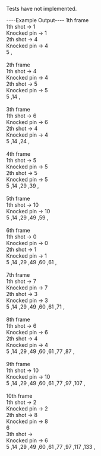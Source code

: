 Tests have not implemented.<br>


----Example Output----
1th frame<br>
1th shot -> 1<br>
Knocked pin -> 1<br>
2th shot -> 4<br>
Knocked pin -> 4<br>
5 ,<br>
<br>
2th frame<br>
1th shot -> 4<br>
Knocked pin -> 4<br>
2th shot -> 5<br>
Knocked pin -> 5<br>
5 ,14 ,<br>
<br>
3th frame<br>
1th shot -> 6<br>
Knocked pin -> 6<br>
2th shot -> 4<br>
Knocked pin -> 4<br>
5 ,14 ,24 ,<br>
<br>
4th frame<br>
1th shot -> 5<br>
Knocked pin -> 5<br>
2th shot -> 5<br>
Knocked pin -> 5<br>
5 ,14 ,29 ,39 ,<br>
<br>
5th frame<br>
1th shot -> 10<br>
Knocked pin -> 10<br>
5 ,14 ,29 ,49 ,59 ,<br>
<br>
6th frame<br>
1th shot -> 0<br>
Knocked pin -> 0<br>
2th shot -> 1<br>
Knocked pin -> 1<br>
5 ,14 ,29 ,49 ,60 ,61 ,<br>
<br>
7th frame<br>
1th shot -> 7<br>
Knocked pin -> 7<br>
2th shot -> 3<br>
Knocked pin -> 3<br>
5 ,14 ,29 ,49 ,60 ,61 ,71 ,<br>
<br>
8th frame<br>
1th shot -> 6<br>
Knocked pin -> 6<br>
2th shot -> 4<br>
Knocked pin -> 4<br>
5 ,14 ,29 ,49 ,60 ,61 ,77 ,87 ,<br>
<br>
9th frame<br>
1th shot -> 10<br>
Knocked pin -> 10<br>
5 ,14 ,29 ,49 ,60 ,61 ,77 ,97 ,107 ,<br>
<br>
10th frame<br>
1th shot -> 2<br>
Knocked pin -> 2<br>
2th shot -> 8<br>
Knocked pin -> 8<br>
6<br>
3th shot -><br>
Knocked pin -> 6<br>
5 ,14 ,29 ,49 ,60 ,61 ,77 ,97 ,117 ,133 ,<br>